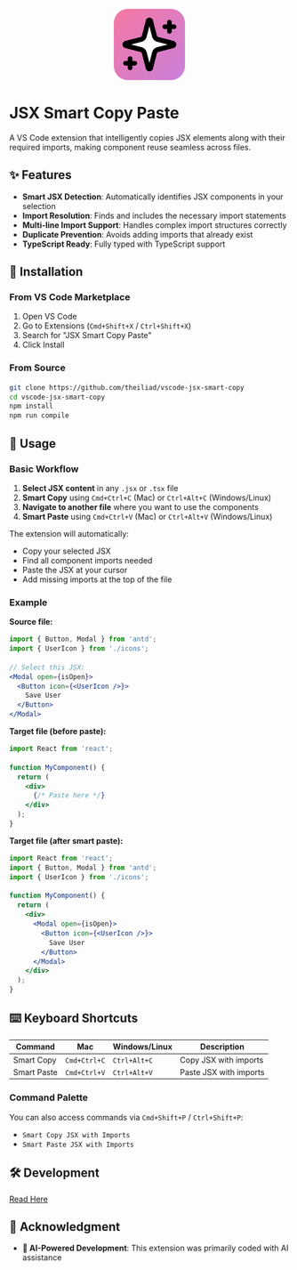 <p align="center">
  <img src="./images/icon.png" alt="JSX Smart Copy Paste Logo" width="128" height="128">
</p>

# JSX Smart Copy Paste

A VS Code extension that intelligently copies JSX elements along with their required imports, making component reuse seamless across files.

## ✨ Features

- **Smart JSX Detection**: Automatically identifies JSX components in your selection
- **Import Resolution**: Finds and includes the necessary import statements
- **Multi-line Import Support**: Handles complex import structures correctly
- **Duplicate Prevention**: Avoids adding imports that already exist
- **TypeScript Ready**: Fully typed with TypeScript support

## 🚀 Installation

### From VS Code Marketplace
1. Open VS Code
2. Go to Extensions (`Cmd+Shift+X` / `Ctrl+Shift+X`)
3. Search for "JSX Smart Copy Paste"
4. Click Install

### From Source
```bash
git clone https://github.com/theiliad/vscode-jsx-smart-copy
cd vscode-jsx-smart-copy
npm install
npm run compile
```

## 📖 Usage

### Basic Workflow

1. **Select JSX content** in any `.jsx` or `.tsx` file
2. **Smart Copy** using `Cmd+Ctrl+C` (Mac) or `Ctrl+Alt+C` (Windows/Linux)
3. **Navigate to another file** where you want to use the components
4. **Smart Paste** using `Cmd+Ctrl+V` (Mac) or `Ctrl+Alt+V` (Windows/Linux)

The extension will automatically:
- Copy your selected JSX
- Find all component imports needed
- Paste the JSX at your cursor
- Add missing imports at the top of the file

### Example

**Source file:**
```jsx
import { Button, Modal } from 'antd';
import { UserIcon } from './icons';

// Select this JSX:
<Modal open={isOpen}>
  <Button icon={<UserIcon />}>
    Save User
  </Button>
</Modal>
```

**Target file (before paste):**
```jsx
import React from 'react';

function MyComponent() {
  return (
    <div>
      {/* Paste here */}
    </div>
  );
}
```

**Target file (after smart paste):**
```jsx
import React from 'react';
import { Button, Modal } from 'antd';
import { UserIcon } from './icons';

function MyComponent() {
  return (
    <div>
      <Modal open={isOpen}>
        <Button icon={<UserIcon />}>
          Save User
        </Button>
      </Modal>
    </div>
  );
}
```

## ⌨️ Keyboard Shortcuts

| Command | Mac | Windows/Linux | Description |
|---------|-----|---------------|-------------|
| Smart Copy | `Cmd+Ctrl+C` | `Ctrl+Alt+C` | Copy JSX with imports |
| Smart Paste | `Cmd+Ctrl+V` | `Ctrl+Alt+V` | Paste JSX with imports |

### Command Palette

You can also access commands via `Cmd+Shift+P` / `Ctrl+Shift+P`:
- `Smart Copy JSX with Imports`
- `Smart Paste JSX with Imports`

## 🛠️ Development
[Read Here](/DEV.md)

## 🙏 Acknowledgment

- **🤖 AI-Powered Development**: This extension was primarily coded with AI assistance
